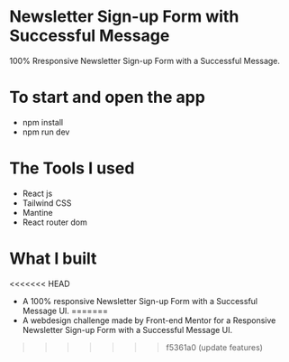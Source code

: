 # Newsletter Sign-up Form with Successful Message

100% Rresponsive Newsletter Sign-up Form with a Successful Message.

# To start and open the app

- npm install
- npm run dev

# The Tools I used

- React js
- Tailwind CSS
- Mantine
- React router dom

# What I built

<<<<<<< HEAD
- A 100% responsive Newsletter Sign-up Form with a Successful Message UI.
=======
- A webdesign challenge made by Front-end Mentor for a Responsive Newsletter Sign-up Form with a Successful Message UI.
>>>>>>> f5361a0 (update features)
